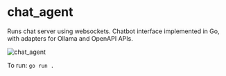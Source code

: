 # chat_agent

Runs chat server using websockets. Chatbot interface implemented in Go, with adapters for Ollama and OpenAPI APIs.


![chat_agent](https://github.com/tamjidrahman/chat_agent/assets/134972426/09d97fe9-2ae0-428f-95ed-4848ed564e5a)


To run:
`go run .`

